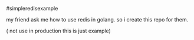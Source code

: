 #simpleredisexample

my friend ask me how to use redis in golang. so i create this repo for them.

( not use in production this is just example)